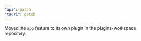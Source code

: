 ```yaml
---
"api": patch
"tauri": patch
---
```


Moved the `app` feature to its own plugin in the plugins-workspace repository.
